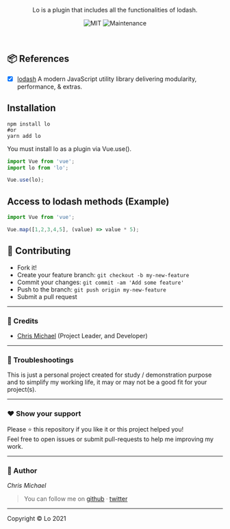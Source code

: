 
<p align="center">
  Lo is a plugin that includes all the functionalities of lodash.
</p>

<p align="center">
  <img alt="MIT" src="https://img.shields.io/badge/License-MIT-blue.svg"/>
  <img alt="Maintenance" src="https://img.shields.io/badge/Maintained%3F-yes-blue.svg"/>
</p>       
         
<br/>


## 📦 References
- [x] [lodash](https://github.com/lodash/lodash) A modern JavaScript utility library delivering modularity, performance, & extras.


## Installation

```shell
npm install lo
#or
yarn add lo
```

You must install lo as a plugin via Vue.use().

```js
import Vue from 'vue';
import lo from 'lo';

Vue.use(lo);
```

## Access to lodash methods (Example)
```js
import Vue from 'vue';

Vue.map([1,2,3,4,5], (value) => value * 5);
```



## **:handshake: Contributing**

- Fork it!
- Create your feature branch: `git checkout -b my-new-feature`
- Commit your changes: `git commit -am 'Add some feature'`
- Push to the branch: `git push origin my-new-feature`
- Submit a pull request

---

### **:busts_in_silhouette: Credits**

- [Chris Michael](https://github.com/ChrisMichaelPerezSantiago) (Project Leader, and Developer)

---

### **:anger: Troubleshootings**

This is just a personal project created for study / demonstration purpose and to simplify my working life, it may or may
not be a good fit for your project(s).

---

### **:heart: Show your support**

Please :star: this repository if you like it or this project helped you!\
Feel free to open issues or submit pull-requests to help me improving my work.


---


### **:robot: Author**

_*Chris Michael*_

> You can follow me on
[github](https://github.com/ChrisMichaelPerezSantiago)&nbsp;&middot;&nbsp;[twitter](https://twitter.com/Chris5855M)

---

Copyright © Lo 2021 
